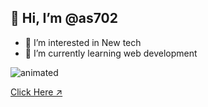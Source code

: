 ## :wave: Hi, I’m @as702
- 👀 I’m interested in New tech
- 🌱 I’m currently learning web development


<!---
as702/as702 is a ✨ special ✨ repository because its `README.md` (this file) appears on your GitHub profile.
You can click the Preview link to take a look at your changes.
--->

![animated](https://user-images.githubusercontent.com/64186295/222725871-bb44d6fa-2fbe-467c-a043-317f3320e964.gif)


[Click Here ↗](https://portfolio-app-lemon-delta.vercel.app/)


